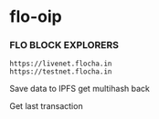 # flo-oip

### FLO BLOCK EXPLORERS
```
https://livenet.flocha.in
https://testnet.flocha.in 
```

Save data to IPFS
    get multihash back


Get last transaction
    